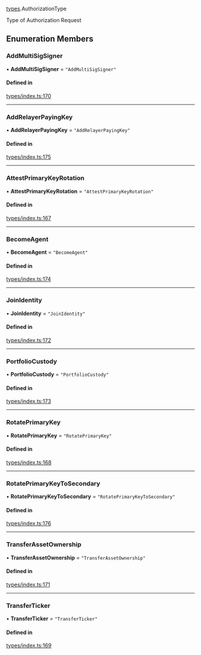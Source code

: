[types](../../Modules/Types/Types.md).AuthorizationType

Type of Authorization Request

## Enumeration Members

### AddMultiSigSigner

• **AddMultiSigSigner** = ``"AddMultiSigSigner"``

#### Defined in

[types/index.ts:170](https://github.com/PolymeshAssociation/polymesh-sdk/blob/15be87e8/src/types/index.ts#L170)

___

### AddRelayerPayingKey

• **AddRelayerPayingKey** = ``"AddRelayerPayingKey"``

#### Defined in

[types/index.ts:175](https://github.com/PolymeshAssociation/polymesh-sdk/blob/15be87e8/src/types/index.ts#L175)

___

### AttestPrimaryKeyRotation

• **AttestPrimaryKeyRotation** = ``"AttestPrimaryKeyRotation"``

#### Defined in

[types/index.ts:167](https://github.com/PolymeshAssociation/polymesh-sdk/blob/15be87e8/src/types/index.ts#L167)

___

### BecomeAgent

• **BecomeAgent** = ``"BecomeAgent"``

#### Defined in

[types/index.ts:174](https://github.com/PolymeshAssociation/polymesh-sdk/blob/15be87e8/src/types/index.ts#L174)

___

### JoinIdentity

• **JoinIdentity** = ``"JoinIdentity"``

#### Defined in

[types/index.ts:172](https://github.com/PolymeshAssociation/polymesh-sdk/blob/15be87e8/src/types/index.ts#L172)

___

### PortfolioCustody

• **PortfolioCustody** = ``"PortfolioCustody"``

#### Defined in

[types/index.ts:173](https://github.com/PolymeshAssociation/polymesh-sdk/blob/15be87e8/src/types/index.ts#L173)

___

### RotatePrimaryKey

• **RotatePrimaryKey** = ``"RotatePrimaryKey"``

#### Defined in

[types/index.ts:168](https://github.com/PolymeshAssociation/polymesh-sdk/blob/15be87e8/src/types/index.ts#L168)

___

### RotatePrimaryKeyToSecondary

• **RotatePrimaryKeyToSecondary** = ``"RotatePrimaryKeyToSecondary"``

#### Defined in

[types/index.ts:176](https://github.com/PolymeshAssociation/polymesh-sdk/blob/15be87e8/src/types/index.ts#L176)

___

### TransferAssetOwnership

• **TransferAssetOwnership** = ``"TransferAssetOwnership"``

#### Defined in

[types/index.ts:171](https://github.com/PolymeshAssociation/polymesh-sdk/blob/15be87e8/src/types/index.ts#L171)

___

### TransferTicker

• **TransferTicker** = ``"TransferTicker"``

#### Defined in

[types/index.ts:169](https://github.com/PolymeshAssociation/polymesh-sdk/blob/15be87e8/src/types/index.ts#L169)
